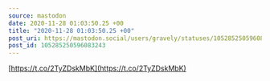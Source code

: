 ```yaml
---
source: mastodon
date: 2020-11-28 01:03:50.25 +00
title: "2020-11-28 01:03:50.25 +00"
post_uri: https://mastodon.social/users/gravely/statuses/105285250596083243
post_id: 105285250596083243
---
```

[https://t.co/2TyZDskMbK](https://t.co/2TyZDskMbK)


